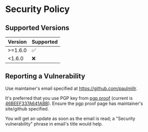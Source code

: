# Security Policy

## Supported Versions

| Version | Supported          |
| ------- | ------------------ |
| >=1.6.0   | :white_check_mark: |
| <1.6.0   | :x:                |

## Reporting a Vulnerability

Use maintainer's email specified at https://github.com/paulmillr.

It's preferred that you use
PGP key from [pgp proof](https://paulmillr.com/pgp_proof.txt) (current is [46BEEF337A641ABB](https://paulmillr.com/pgp_proof.txt)).
Ensure the pgp proof page has maintainer's site/github specified.

You will get an update as soon as the email is read; a "Security vulnerability" phrase in email's title would help.
